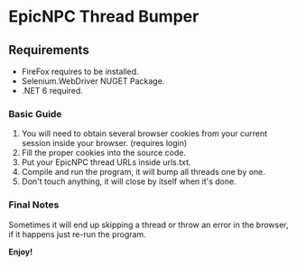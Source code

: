 # EpicNPC Thread Bumper

## Requirements
* FireFox requires to be installed.
* Selenium.WebDriver NUGET Package.
* .NET 6 required.

### Basic Guide
1. You will need to obtain several browser cookies from your current session inside your browser. (requires login)
2. Fill the proper cookies into the source code.
3. Put your EpicNPC thread URLs inside urls.txt.
4. Compile and run the program, it will bump all threads one by one.
5. Don't touch anything, it will close by itself when it's done.


### Final Notes
Sometimes it will end up skipping a thread or throw an error in the browser, if it happens just re-run the program.

**Enjoy!**